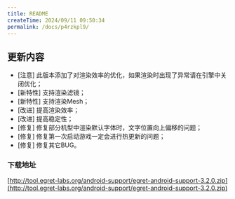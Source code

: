 ```yaml
---
title: README
createTime: 2024/09/11 09:50:34
permalink: /docs/p4rzkpl9/
---
```

## 更新内容

* [注意] 此版本添加了对渲染效率的优化，如果渲染时出现了异常请在引擎中关闭优化；
* [新特性] 支持渲染滤镜；
* [新特性] 支持渲染Mesh；
* [改进] 提高渲染效率；
* [改进] 提高稳定性；
* [修复] 修复部分机型中渲染默认字体时，文字位置向上偏移的问题；
* [修复] 修复第一次启动游戏一定会进行热更新的问题；
* [修复] 修复其它BUG。

### 下载地址

[http://tool.egret-labs.org/android-support/egret-android-support-3.2.0.zip](http://tool.egret-labs.org/android-support/egret-android-support-3.2.0.zip)